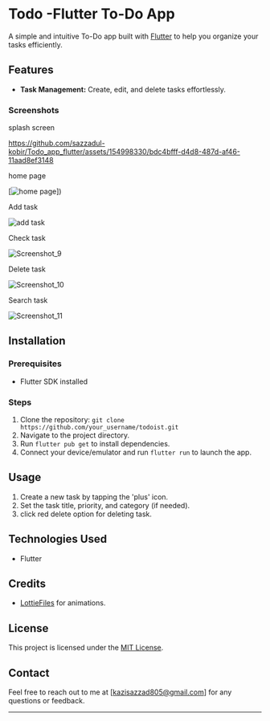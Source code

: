 # Todo -Flutter To-Do App

A simple and intuitive To-Do app built with [Flutter](https://flutter.dev/) to help you organize your tasks efficiently.

## Features

- **Task Management:** Create, edit, and delete tasks effortlessly.


### Screenshots
splash screen

https://github.com/sazzadul-kobir/Todo_app_flutter/assets/154998330/bdc4bfff-d4d8-487d-af46-11aad8ef3148


home page

[![home page](https://github.com/sazzadul-kobir/Todo_app_flutter/assets/154998330/81d2968a-d7ea-4d65-9602-e36c33417a12)])

Add task

![add task](https://github.com/sazzadul-kobir/Todo_app_flutter/assets/154998330/0586a34d-0cbf-4077-bdaf-c3b64cb5afce)

Check task

![Screenshot_9](https://github.com/sazzadul-kobir/Todo_app_flutter/assets/154998330/237277f7-63cd-4c4b-b4ba-b9d80c75325b)

Delete task 

![Screenshot_10](https://github.com/sazzadul-kobir/Todo_app_flutter/assets/154998330/d0b4ab30-4045-41e8-b2c1-88f9c223fc7d)

Search task

![Screenshot_11](https://github.com/sazzadul-kobir/Todo_app_flutter/assets/154998330/67884b83-e209-4498-8989-44c46ac58a86)

## Installation

### Prerequisites

- Flutter SDK installed

### Steps

1. Clone the repository: `git clone https://github.com/your_username/todoist.git`
2. Navigate to the project directory.
3. Run `flutter pub get` to install dependencies.
4. Connect your device/emulator and run `flutter run` to launch the app.

## Usage

1. Create a new task by tapping the 'plus' icon.
2. Set the task title, priority, and category (if needed).
3. click red delete option for deleting task.


## Technologies Used

- Flutter




## Credits

- [LottieFiles](https://lottiefiles.com/) for animations.


## License

This project is licensed under the [MIT License](LICENSE).

## Contact

Feel free to reach out to me at [kazisazzad805@gmail.com] for any questions or feedback.

---


